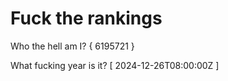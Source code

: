 # Fuck the rankings

Who the hell am I?
{ 6195721 }

What fucking year is it?
[ 2024-12-26T08:00:00Z ]
